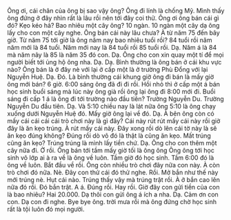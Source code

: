Ông ơi, cái chân của ông bị sao vậy ông? Ông đi lính là chống Mỹ. Mình thấy ông đứng ở đây nhìn rất là lâu rồi nên tới đây coi thử. Ông ơi ông bán cái gì đó? Kẹo kéo hả? Bao nhiêu một cây ông? 10 ngàn. 10 ngàn một cây dạ ông lấy cho con một cây nghe. Ông bán cái này lâu chưa? À từ năm 75 đến bây giờ. Từ năm 75 tới giờ là ông năm nay bao nhiêu tuổi rồi? 84 tuổi rồi năm năm mới là 84 tuổi. Năm mới nay là 84 tuổi rồi 85 tuổi rồi. Dạ. Năm á là 84 mà năm nãy là 85 là năm 35 đó con. Dạ. Ông cho con xin quay một tí để mọi người biết tới ủng hộ ông nha. Dạ. Dạ. Bình thường là ông bán ở cái khu vực nào? Ông bán là ở đây nè với lại ở cấp một là ở trường Phù Đổng với lại Nguyễn Huệ. Dạ. Đó. Là bình thường cái khung giờ ông đi bán là mấy giờ ông mới bán? 6 giờ. 6:00 sáng ông đã đi đi rồi. Hồi nhỏ thì ở cấp một á bán học sinh buổi sáng mà lúc này ông già rồi ông lại ông đi 8:00 mới đi. Buổi sáng đi cấp 1 á là ông đi tới trường nào đầu tiên? Trường Nguyễn Du. Trường Nguyễn Du đầu tiên. Dạ. Và 5:10 chiều nay là lát nữa ông 5:10 là ông chạy xuống dưới Nguyễn Huệ đó. Mấy giờ ông lại về đó. Dạ. À bên ông còn có mấy cái cái cái cái trò chơi này là gì đây? Cái này rút rút mấy cái này rồi giờ đây là ăn kẹo trúng. À rút mấy cái này. Đây xong rồi dò lên cái tờ này là sẽ ăn kẹo đúng không? Đúng rồi dò vô đó là thật là cũng ăn kẹo. Mất trúng cũng ăn kẹo? Trúng trúng là mình lấy tiền chứ. Dạ. Ông cho con thêm một cây nữa đi. Ờ rồi. Ông bán tới tầm mấy giờ tối là ông ông Ông ông tới học sinh vô lớp ai à ra về là ông về luôn. Tầm giờ đó học sinh. Tầm 6:00 đó là ông về luôn. Bắt đầu về rồi. Ông còn nhiều trò chơi đây nữa con này. À còn trò chơi đó nữa. Nè. Đây con thử cái đó thử nghe. Rồi. Mở bắn như thế này mới trúng nè. Hụt cái nào. Trúng thấy vậy mà trúng trật rồi. À ở bắn cao lên nữa đó rồi. Đó bắn trật. A á. Đúng rồi. Hay rồi. Giờ đây con gửi tiền của con là bao nhiêu? Hai 20.000. Dạ thôi con gửi ông á ích a nha. Dạ. Cảm ơn con con. Dạ con đi nghe. Bye bye ông. trời mưa rồi mà ông đứng chờ học sinh rất là tội luôn đó mọi người.